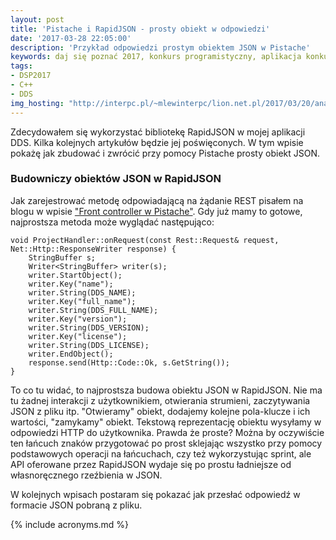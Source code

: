 ```yaml
---
layout: post
title: 'Pistache i RapidJSON - prosty obiekt w odpowiedzi'
date: '2017-03-28 22:05:00'
description: 'Przykład odpowiedzi prostym obiektem JSON w Pistache'
keywords: daj się poznać 2017, konkurs programistyczny, aplikacja konkursowa, drug dose framework, aplikacja mobilna, pas pediatryczny, dawkowanie leków, pistache, rapidjson, json
tags:
- DSP2017
- C++
- DDS
img_hosting: "http://interpc.pl/~mlewinterpc/lion.net.pl/2017/03/20/analiza-wymagan-dla-serwera-dawek-lekow/"
---
```


Zdecydowałem się wykorzystać bibliotekę RapidJSON w mojej aplikacji DDS. Kilka 
kolejnych artykułów będzie jej poświęconych. W tym wpisie pokażę jak zbudować i 
zwrócić przy pomocy Pistache prosty obiekt JSON.

### Budowniczy obiektów JSON w RapidJSON

Jak zarejestrować metodę odpowiadającą na żądanie REST pisałem na blogu w wpisie
["Front controller w Pistache"][1]. Gdy już mamy to gotowe, najprostsza metoda
może wyglądać następująco:

```
void ProjectHandler::onRequest(const Rest::Request& request, Net::Http::ResponseWriter response) {
    StringBuffer s;
    Writer<StringBuffer> writer(s);
    writer.StartObject();
    writer.Key("name");
    writer.String(DDS_NAME);
    writer.Key("full_name");
    writer.String(DDS_FULL_NAME);
    writer.Key("version");
    writer.String(DDS_VERSION);
    writer.Key("license");
    writer.String(DDS_LICENSE);
    writer.EndObject();
    response.send(Http::Code::Ok, s.GetString());
}
```

To co tu widać, to najprostsza budowa obiektu JSON w RapidJSON. Nie ma
tu żadnej interakcji z użytkownikiem, otwierania strumieni, zaczytywania JSON z pliku 
itp. "Otwieramy" obiekt, dodajemy kolejne pola-klucze i ich wartości, "zamykamy"
obiekt. Tekstową reprezentację obiektu wysyłamy w odpowiedzi HTTP do użytkownika.
Prawda że proste? Można by oczywiście ten łańcuch znaków przygotować po prost sklejając
wszystko przy pomocy podstawowych operacji na łańcuchach, czy też wykorzystując sprint,
ale API oferowane przez RapidJSON wydaje się po prostu ładniejsze od własnoręcznego
rzeźbienia w JSON.

W kolejnych wpisach postaram się pokazać jak przesłać odpowiedź w formacie JSON
pobraną z pliku.

[1]: /2017/03/25/front-controller-w-pistache.html



{% include acronyms.md %}
